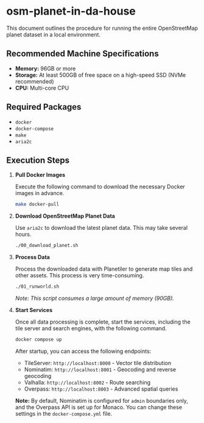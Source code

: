 # osm-planet-in-da-house

This document outlines the procedure for running the entire OpenStreetMap planet dataset in a local environment.

## Recommended Machine Specifications

- **Memory:** 96GB or more
- **Storage:** At least 500GB of free space on a high-speed SSD (NVMe recommended)
- **CPU:** Multi-core CPU

## Required Packages

- `docker`
- `docker-compose`
- `make`
- `aria2c`

## Execution Steps

1.  **Pull Docker Images**

    Execute the following command to download the necessary Docker images in advance.

    ```bash
    make docker-pull
    ```

2.  **Download OpenStreetMap Planet Data**

    Use `aria2c` to download the latest planet data. This may take several hours.

    ```bash
    ./00_download_planet.sh
    ```

3.  **Process Data**

    Process the downloaded data with Planetiler to generate map tiles and other assets. This process is very time-consuming.

    ```bash
    ./01_runworld.sh
    ```
    *Note: This script consumes a large amount of memory (90GB).*

4.  **Start Services**

    Once all data processing is complete, start the services, including the tile server and search engines, with the following command.

    ```bash
    docker compose up
    ```

    After startup, you can access the following endpoints:
    - TileServer: `http://localhost:8000` - Vector tile distribution
    - Nominatim: `http://localhost:8001` - Geocoding and reverse geocoding
    - Valhalla: `http://localhost:8002` - Route searching
    - Overpass: `http://localhost:8003` - Advanced spatial queries

    **Note:** By default, Nominatim is configured for `admin` boundaries only, and the Overpass API is set up for Monaco. You can change these settings in the `docker-compose.yml` file.
